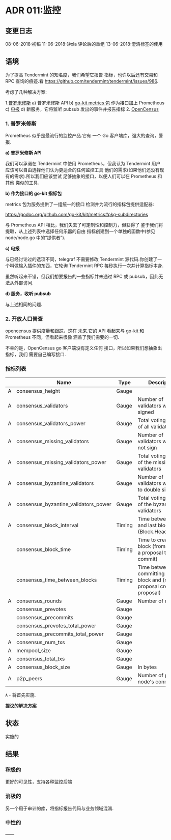 # ADR 011:监控

## 变更日志

08-06-2018:初稿
11-06-2018:@xla 评论后的重组
13-06-2018:澄清标签的使用

## 语境

为了提高 Tendermint 的知名度，我们希望它报告
指标，也许以后还有交易和 RPC 查询的痕迹.看
https://github.com/tendermint/tendermint/issues/986.

考虑了几种解决方案:

1.[普罗米修斯](https://prometheus.io)
   a) 普罗米修斯 API
   b) [go-kit metrics 包](https://github.com/go-kit/kit/tree/master/metrics) 作为接口加上 Prometheus
   c) [电报](https://github.com/influxdata/telegraf)
   d) 新服务，它将监听 pubsub 发出的事件并报告指标
2. [OpenCensus](https://opencensus.io/introduction/)

### 1. 普罗米修斯

Prometheus 似乎是最流行的监控产品.它有
一个 Go 客户端库，强大的查询，警报.

**a) 普罗米修斯 API**

我们可以承诺在 Tendermint 中使用 Prometheus，但我认为 Tendermint 用户
应该可以自由选择他们认为更适合的任何监控工具
他们的需求(如果他们还没有现有的需求).所以我们应该尝试
足够抽象的接口，以便人们可以在 Prometheus 和其他
类似的工具.

**b) 作为接口的 go-kit 指标包**

metrics 包为服务提供了一组统一的接口
检测并为流行的指标包提供适配器:

https://godoc.org/github.com/go-kit/kit/metrics#pkg-subdirectories

与 Prometheus API 相比，我们失去了可定制性和控制力，但获得了
鉴于我们将提取，从上述列表中选择任何乐器的自由
指标创建到一个单独的函数中(参见 node/node.go 中的“提供者”).

**c) 电报**

与已经讨论过的选项不同，telegraf 不需要修改 Tendermint
源代码.你创建了一个叫做输入插件的东西，它轮询
Tendermint RPC 每秒执行一次并计算指标本身.

虽然听起来不错，但我们想要报告的一些指标并未通过
RPC 或 pubsub，因此无法从外部访问.

**d) 服务，收听 pubsub**

与上述相同的问题.

### 2. 开放人口普查

opencensus 提供度量和跟踪，这在
未来.它的 API 看起来与 go-kit 和 Prometheus 不同，但看起来很像
涵盖了我们需要的一切.

不幸的是，OpenCensus go 客户端没有定义任何
接口，所以如果我们想抽象出指标，我们
需要自己编写接口.

### 指标列表

|     | Name                                 | Type   | Description                                                                   |
| --- | ------------------------------------ | ------ | ----------------------------------------------------------------------------- |
| A   | consensus_height                     | Gauge  |                                                                               |
| A   | consensus_validators                 | Gauge  | Number of validators who signed                                               |
| A   | consensus_validators_power           | Gauge  | Total voting power of all validators                                          |
| A   | consensus_missing_validators         | Gauge  | Number of validators who did not sign                                         |
| A   | consensus_missing_validators_power   | Gauge  | Total voting power of the missing validators                                  |
| A   | consensus_byzantine_validators       | Gauge  | Number of validators who tried to double sign                                 |
| A   | consensus_byzantine_validators_power | Gauge  | Total voting power of the byzantine validators                                |
| A   | consensus_block_interval             | Timing | Time between this and last block (Block.Header.Time)                          |
|     | consensus_block_time                 | Timing | Time to create a block (from creating a proposal to commit)                   |
|     | consensus_time_between_blocks        | Timing | Time between committing last block and (receiving proposal creating proposal) |
| A   | consensus_rounds                     | Gauge  | Number of rounds                                                              |
|     | consensus_prevotes                   | Gauge  |                                                                               |
|     | consensus_precommits                 | Gauge  |                                                                               |
|     | consensus_prevotes_total_power       | Gauge  |                                                                               |
|     | consensus_precommits_total_power     | Gauge  |                                                                               |
| A   | consensus_num_txs                    | Gauge  |                                                                               |
| A   | mempool_size                         | Gauge  |                                                                               |
| A   | consensus_total_txs                  | Gauge  |                                                                               |
| A   | consensus_block_size                 | Gauge  | In bytes                                                                      |
| A   | p2p_peers                            | Gauge  | Number of peers node's connected to                                           |

`A` - 将首先实施.

**提议的解决方案**

## 状态

实施的

## 结果

### 积极的

更好的可见性，支持各种监控后端

### 消极的

另一个用于审计的库，将指标报告代码与业务领域混淆.

### 中性的

——
